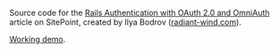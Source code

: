 Source code for the [Rails Authentication with OAuth 2.0 and OmniAuth](http://www.sitepoint.com/rails-authentication-oauth-2-0-omniauth/) article on
SitePoint,
created by Ilya Bodrov ([radiant-wind.com](http://radiant-wind.com)).

[Working demo](https://sitepoint-oauth2.herokuapp.com/).



